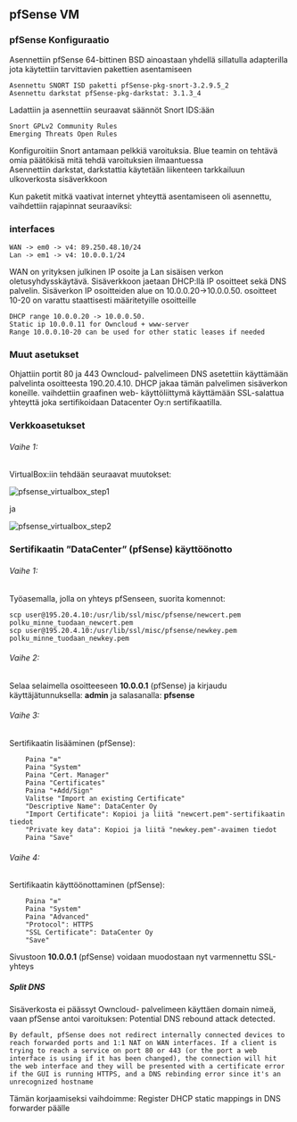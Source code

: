 ## pfSense VM

### pfSense Konfiguraatio

Asennettiin pfSense 64-bittinen BSD ainoastaan yhdellä sillatulla adapterilla jota käytettiin tarvittavien pakettien asentamiseen
```
Asennettu SNORT ISD paketti pfSense-pkg-snort-3.2.9.5_2
Asennettu darkstat pfSense-pkg-darkstat: 3.1.3_4
```
Ladattiin ja asennettiin seuraavat säännöt Snort IDS:ään
```
Snort GPLv2 Community Rules
Emerging Threats Open Rules
```
Konfiguroitiin Snort antamaan pelkkiä varoituksia. Blue teamin on tehtävä omia päätökisä mitä tehdä varoituksien ilmaantuessa  
Asennettiin darkstat, darkstattia käytetään liikenteen tarkkailuun ulkoverkosta sisäverkkoon

Kun paketit mitkä vaativat internet yhteyttä asentamiseen oli asennettu, vaihdettiin rajapinnat seuraaviksi:  

### interfaces  
```
WAN -> em0 -> v4: 89.250.48.10/24  
Lan -> em1 -> v4: 10.0.0.1/24  
```
WAN on yrityksen julkinen IP osoite ja Lan sisäisen verkon oletusyhdysskäytävä. Sisäverkkoon jaetaan DHCP:llä IP osoitteet sekä DNS palvelin. Sisäverkon IP osoitteiden alue on 10.0.0.20->10.0.0.50. osoitteet 10-20 on varattu staattisesti määritetyille osoitteille
```
DHCP range 10.0.0.20 -> 10.0.0.50. 
Static ip 10.0.0.11 for Owncloud + www-server  
Range 10.0.0.10-20 can be used for other static leases if needed  
```
### Muut asetukset

Ohjattiin portit 80 ja 443 Owncloud- palvelimeen
DNS asetettiin käyttämään palvelinta osoitteesta 190.20.4.10. DHCP jakaa tämän palvelimen sisäverkon koneille. vaihdettiin graafinen web- käyttöliittymä käyttämään SSL-salattua yhteyttä joka sertifikoidaan Datacenter Oy:n sertifikaatilla.


### Verkkoasetukset

###### Vaihe 1:

VirtualBox:iin tehdään seuraavat muutokset:

![pfsense_virtualbox_step1](https://user-images.githubusercontent.com/16650292/32948292-69a430ce-cba7-11e7-9da6-5069244eb3f7.png)

ja

![pfsense_virtualbox_step2](https://user-images.githubusercontent.com/16650292/32948293-69c0c0c2-cba7-11e7-87e8-cc2c75a75f59.png)


### Sertifikaatin ”DataCenter” (pfSense) käyttöönotto

###### Vaihe 1:

Työasemalla, jolla on yhteys pfSenseen, suorita komennot:

```
scp user@195.20.4.10:/usr/lib/ssl/misc/pfsense/newcert.pem polku_minne_tuodaan_newcert.pem
scp user@195.20.4.10:/usr/lib/ssl/misc/pfsense/newkey.pem polku_minne_tuodaan_newkey.pem
```

###### Vaihe 2:

Selaa selaimella osoitteeseen **10.0.0.1** (pfSense) ja kirjaudu käyttäjätunnuksella: **admin** ja salasanalla: **pfsense**

###### Vaihe 3:

Sertifikaatin lisääminen (pfSense):

        Paina "≡"
        Paina "System"
        Paina "Cert. Manager"
        Paina "Certificates"
        Paina "+Add/Sign"
        Valitse "Import an existing Certificate"
        "Descriptive Name": DataCenter Oy
        "Import Certificate": Kopioi ja liitä "newcert.pem"-sertifikaatin tiedot
        "Private key data": Kopioi ja liitä "newkey.pem"-avaimen tiedot
        Paina "Save"
        
###### Vaihe 4:

Sertifikaatin käyttöönottaminen (pfSense):

        Paina "≡"
        Paina "System"
        Paina "Advanced"
        "Protocol": HTTPS
        "SSL Certificate": DataCenter Oy
        "Save"


Sivustoon **10.0.0.1** (pfSense) voidaan muodostaan nyt varmennettu SSL-yhteys

##### Split DNS

Sisäverkosta ei päässyt Owncloud- palvelimeen käyttäen domain nimeä, vaan pfSense antoi varoituksen: 
Potential DNS rebound attack detected.
```
By default, pfSense does not redirect internally connected devices to reach forwarded ports and 1:1 NAT on WAN interfaces. If a client is trying to reach a service on port 80 or 443 (or the port a web interface is using if it has been changed), the connection will hit the web interface and they will be presented with a certificate error if the GUI is running HTTPS, and a DNS rebinding error since it's an unrecognized hostname
```
Tämän korjaamiseksi vaihdoimme: Register DHCP static mappings in DNS forwarder päälle




